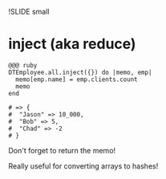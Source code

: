 !SLIDE small

# inject (aka reduce) #

    @@@ ruby
    DTEmployee.all.inject({}) do |memo, emp|
      memo[emp.name] = emp.clients.count
      memo
    end

    # => {
    #  "Jason" => 10_000,
    #  "Bob" => 5,
    #  "Chad" => -2
    # }

Don't forget to return the memo!

Really useful for converting arrays to hashes!